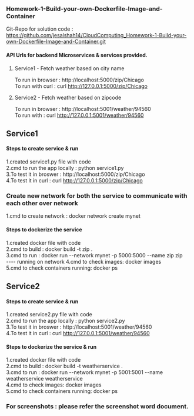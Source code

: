 ### Homework-1-Build-your-own-Dockerfile-Image-and-Container

Git-Repo for solution code  : https://github.com/jesalshah14/CloudComputing_Homework-1-Build-your-own-Dockerfile-Image-and-Container.git

#### API Urls for backend Microservices & services provided.
1. Service1  - Fetch weather based on city name<br/>

    To run in browser   : http://localhost:5000/zip/Chicago<br/>
    To run with curl    : curl http://127.0.0.1:5000/zip/Chicago<br/>

2. Service2  - Fetch weather based on zipcode<br/>

    To run in browser   : http://localhost:5001/weather/94560<br/>
    To run with         : curl http://127.0.0.1:5001/weather/94560<br/>
    
## Service1

#### Steps to create service & run 
1.created service1.py file with code<br/>
2.cmd to run the app locally  : python service1.py<br/>
3.To test it in broswer       : http://localhost:5000/zip/Chicago<br/>
4.To test it in curl          : curl http://127.0.0.1:5000/zip/Chicago<br/>

### Create new network for both the service to communicate with each other over network
1.cmd to create network  : docker network create mynet
                
#### Steps to dockerize the service
1.created docker file with code<br/>
2.cmd to build : docker build -t zip .<br/>
3.cmd to run   : docker run --network mynet -p 5000:5000 --name zip zip<br/>     ---- running on network 
4.cmd to check images: docker images<br/>
5.cmd to check containers running: docker ps<br/>

## Service2

#### Steps to create service & run 
1.created service2.py file with code<br/>
2.cmd to run the app locally  : python service2.py<br/>
3.To test it in broswer       : http://localhost:5001/weather/94560<br/>
4.To test it in curl          : curl http://127.0.0.1:5001/weather/94560<br/>
                
#### Steps to dockerize the service & run 
1.created docker file with code<br/>
2.cmd to build : docker build -t weatherservice .<br/>
3.cmd to run   : docker run --network mynet -p 5001:5001 --name weatherservice weatherservice<br/>
4.cmd to check images: docker images<br/>
5.cmd to check containers running: docker ps<br/>
         
### For screenshots : please refer the screenshot word document.
